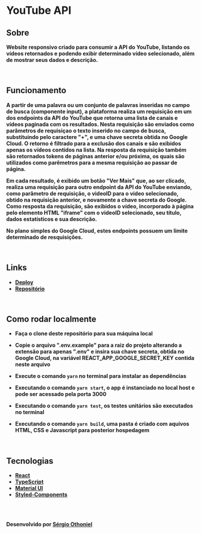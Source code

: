 # YouTube API

<b/>

## Sobre

Website responsivo criado para consumir a API do YouTube, listando os vídeos retornados e podendo exibir determinado vídeo selecionado, além de mostrar seus dados e descrição.

<br />

## Funcionamento

A partir de uma palavra ou um conjunto de palavras inseridas no campo de busca (componente input), a plataforma realiza um requisição em um dos endpoints da API do YouTube que retorna uma lista de canais e vídeos paginada com os resultados. Nesta requisição são enviados como parâmetros de requisiçao o texto inserido no campo de busca, substituindo pelo caractere "+", e uma chave secreta obtida no Google Cloud. O retorno é filtrado para a exclusão dos canais e são exibidos apenas os vídeos contidos na lista. Na resposta da requisição também são retornados tokens de páginas anterior e/ou próxima, os quais são utilizados como parêmetros para a mesma requisição ao passar de página. 

Em cada resultado, é exibido um botão "Ver Mais" que, ao ser clicado, realiza uma requisição para outro endpoint da API do YouTube enviando, como parâmetro de requisição, o videoID para o vídeo selecionado, obtido na requisição anterior, e novamente a chave secreta do Google. Como resposta da requisição, são exibidos o vídeo, incorporado à página pelo elemento HTML "iframe" com o videoID selecionado, seu título, dados estatísticos e sua descrição.

No plano simples do Google Cloud, estes endpoints possuem um limite determinado de resquisições.

<br />

## Links

- <a name="deploy-vercel" href="https://youtube-videos-sergioothoniel.vercel.app/" target="_blank">Deploy</a>
- <a name="repository" href="https://github.com/sergioothoniel/youtube-videos" target="_blank">Repositório</a>

<br />

## Como rodar localmente

- Faça o clone deste repositório para sua máquina local
- Copie o arquivo ".env.example" para a raiz do projeto alterando a extensão para apenas ".env" e insira sua chave secreta, obtida no Google Cloud, na variável <b>REACT_APP_GOOGLE_SECRET_KEY</b> contida neste arquivo
- Execute o comando `yarn` no terminal para instalar as dependências
  
- Executando o comando `yarn start`, o app é instanciado no local host e pode ser acessado pela porta 3000
- Executando o comando `yarn test`, os testes unitários são executados no terminal
- Executando o comando `yarn build`, uma pasta é criado com aquivos HTML, CSS e Javascript para posterior hospedagem

<br />

## Tecnologias

- <a name="react" href="https://pt-br.reactjs.org/" target="_blank">React</a>
- <a name="ts" href="https://www.typescriptlang.org/" target="_blank">TypeScript</a>
- <a name="materialUI" href="https://mui.com/pt/" target="_blank">Material UI</a>
- <a name="styledComponents" href="https://styled-components.com/" target="_blank">Styled-Components</a>

<br/>
<br/>

Desenvolvido por [Sérgio Othoniel](https://github.com/sergioothoniel)
